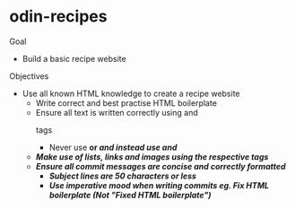 # odin-recipes
Goal

- Build a basic recipe website

Objectives

- Use all known HTML knowledge to create a recipe website
    - Write correct and best practise HTML boilerplate
    - Ensure all text is written correctly using <h> and <p> tags
        - Never use <b> or <i> and instead use <strong> and <em>
    - Make use of lists, links and images using the respective tags
    - Ensure all commit messages are concise and correctly formatted
        - Subject lines are 50 characters or less
        - Use imperative mood when writing commits
            eg. Fix HTML boilerplate (Not "Fixed HTML boilerplate")
